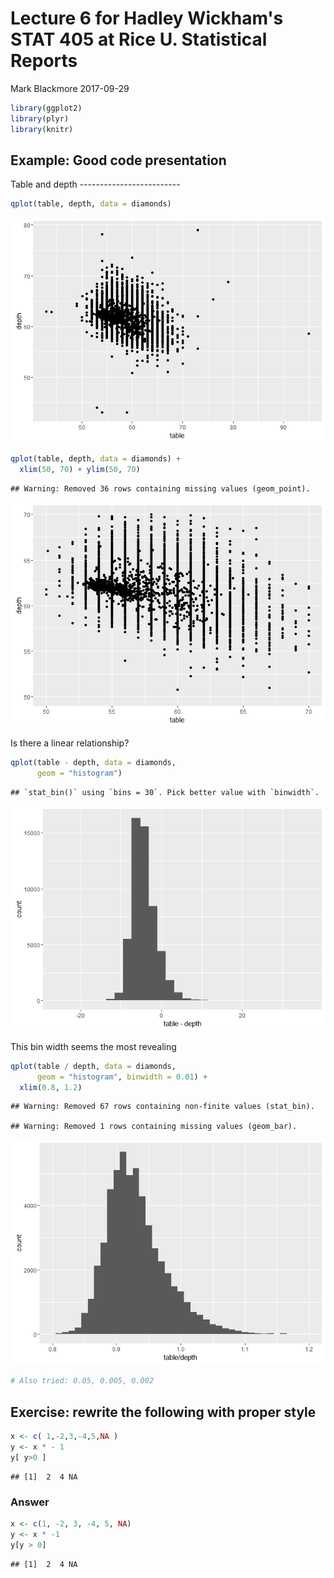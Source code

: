 Lecture 6 for Hadley Wickham's STAT 405 at Rice U. Statistical Reports
================
Mark Blackmore
2017-09-29

``` r
library(ggplot2)
library(plyr)
library(knitr)
```

Example: Good code presentation
-------------------------------

Table and depth -------------------------

``` r
qplot(table, depth, data = diamonds)
```

![](06_hadley_stat405_rice_files/figure-markdown_github-ascii_identifiers/unnamed-chunk-2-1.png)

``` r
qplot(table, depth, data = diamonds) +
  xlim(50, 70) + ylim(50, 70)
```

    ## Warning: Removed 36 rows containing missing values (geom_point).

![](06_hadley_stat405_rice_files/figure-markdown_github-ascii_identifiers/unnamed-chunk-2-2.png)

Is there a linear relationship?

``` r
qplot(table - depth, data = diamonds,
      geom = "histogram")
```

    ## `stat_bin()` using `bins = 30`. Pick better value with `binwidth`.

![](06_hadley_stat405_rice_files/figure-markdown_github-ascii_identifiers/unnamed-chunk-3-1.png)

This bin width seems the most revealing

``` r
qplot(table / depth, data = diamonds,
      geom = "histogram", binwidth = 0.01) +
  xlim(0.8, 1.2)
```

    ## Warning: Removed 67 rows containing non-finite values (stat_bin).

    ## Warning: Removed 1 rows containing missing values (geom_bar).

![](06_hadley_stat405_rice_files/figure-markdown_github-ascii_identifiers/unnamed-chunk-4-1.png)

``` r
# Also tried: 0.05, 0.005, 0.002
```

Exercise: rewrite the following with proper style
-------------------------------------------------

``` r
x <- c( 1,-2,3,-4,5,NA )
y <- x * - 1
y[ y>0 ]
```

    ## [1]  2  4 NA

### Answer

``` r
x <- c(1, -2, 3, -4, 5, NA)
y <- x * -1
y[y > 0]
```

    ## [1]  2  4 NA

